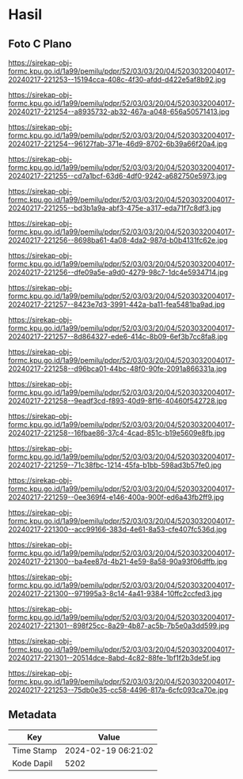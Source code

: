 # Hasil

## Foto C Plano

https://sirekap-obj-formc.kpu.go.id/1a99/pemilu/pdpr/52/03/03/20/04/5203032004017-20240217-221253--15194cca-408c-4f30-afdd-d422e5af8b92.jpg

https://sirekap-obj-formc.kpu.go.id/1a99/pemilu/pdpr/52/03/03/20/04/5203032004017-20240217-221254--a8935732-ab32-467a-a048-656a50571413.jpg

https://sirekap-obj-formc.kpu.go.id/1a99/pemilu/pdpr/52/03/03/20/04/5203032004017-20240217-221254--96127fab-371e-46d9-8702-6b39a66f20a4.jpg

https://sirekap-obj-formc.kpu.go.id/1a99/pemilu/pdpr/52/03/03/20/04/5203032004017-20240217-221255--cd7a1bcf-63d6-4df0-9242-a682750e5973.jpg

https://sirekap-obj-formc.kpu.go.id/1a99/pemilu/pdpr/52/03/03/20/04/5203032004017-20240217-221255--bd3b1a9a-abf3-475e-a317-eda71f7c8df3.jpg

https://sirekap-obj-formc.kpu.go.id/1a99/pemilu/pdpr/52/03/03/20/04/5203032004017-20240217-221256--8698ba61-4a08-4da2-987d-b0b4131fc62e.jpg

https://sirekap-obj-formc.kpu.go.id/1a99/pemilu/pdpr/52/03/03/20/04/5203032004017-20240217-221256--dfe09a5e-a9d0-4279-98c7-1dc4e5934714.jpg

https://sirekap-obj-formc.kpu.go.id/1a99/pemilu/pdpr/52/03/03/20/04/5203032004017-20240217-221257--8423e7d3-3991-442a-ba11-fea5481ba9ad.jpg

https://sirekap-obj-formc.kpu.go.id/1a99/pemilu/pdpr/52/03/03/20/04/5203032004017-20240217-221257--8d864327-ede6-414c-8b09-6ef3b7cc8fa8.jpg

https://sirekap-obj-formc.kpu.go.id/1a99/pemilu/pdpr/52/03/03/20/04/5203032004017-20240217-221258--d96bca01-44bc-48f0-90fe-2091a866331a.jpg

https://sirekap-obj-formc.kpu.go.id/1a99/pemilu/pdpr/52/03/03/20/04/5203032004017-20240217-221258--9eadf3cd-f893-40d9-8f16-40460f542728.jpg

https://sirekap-obj-formc.kpu.go.id/1a99/pemilu/pdpr/52/03/03/20/04/5203032004017-20240217-221258--16fbae86-37c4-4cad-851c-b19e5609e8fb.jpg

https://sirekap-obj-formc.kpu.go.id/1a99/pemilu/pdpr/52/03/03/20/04/5203032004017-20240217-221259--71c38fbc-1214-45fa-b1bb-598ad3b57fe0.jpg

https://sirekap-obj-formc.kpu.go.id/1a99/pemilu/pdpr/52/03/03/20/04/5203032004017-20240217-221259--0ee369f4-e146-400a-900f-ed6a43fb2ff9.jpg

https://sirekap-obj-formc.kpu.go.id/1a99/pemilu/pdpr/52/03/03/20/04/5203032004017-20240217-221300--acc99166-383d-4e61-8a53-cfe407fc536d.jpg

https://sirekap-obj-formc.kpu.go.id/1a99/pemilu/pdpr/52/03/03/20/04/5203032004017-20240217-221300--ba4ee87d-4b21-4e59-8a58-90a93f06dffb.jpg

https://sirekap-obj-formc.kpu.go.id/1a99/pemilu/pdpr/52/03/03/20/04/5203032004017-20240217-221300--971995a3-8c14-4a41-9384-10ffc2ccfed3.jpg

https://sirekap-obj-formc.kpu.go.id/1a99/pemilu/pdpr/52/03/03/20/04/5203032004017-20240217-221301--898f25cc-8a29-4b87-ac5b-7b5e0a3dd599.jpg

https://sirekap-obj-formc.kpu.go.id/1a99/pemilu/pdpr/52/03/03/20/04/5203032004017-20240217-221301--20514dce-8abd-4c82-88fe-1bf1f2b3de5f.jpg

https://sirekap-obj-formc.kpu.go.id/1a99/pemilu/pdpr/52/03/03/20/04/5203032004017-20240217-221253--75db0e35-cc58-4496-817a-6cfc093ca70e.jpg


## Metadata

| Key        | Value               |
| ---------- | ------------------- |
| Time Stamp | 2024-02-19 06:21:02 |
| Kode Dapil | 5202                |



